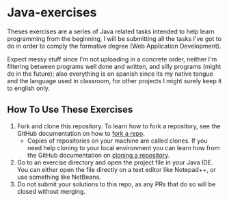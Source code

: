 # Java-exercises

Theses exercises are a series of Java related tasks intended to help learn programming from the beginning, I will be submitting all the tasks I've got to do
in order to comply the formative degree (Web Application Development).

Expect messy stuff since I'm not uploading in a concrete order, neither I'm filtering between programs well done and written, and silly programs (might do in the future);
also everything is on spanish since its my native tongue and the language used in classroom, for other projects I might surely keep it to english only.

## How To Use These Exercises 

1. Fork and clone this repository. To learn how to fork a repository, see the GitHub documentation on how to [fork a repo](https://docs.github.com/en/get-started/quickstart/fork-a-repo). 
    * Copies of repositories on your machine are called clones. If you need help cloning to your local environment you can learn how from the GitHub documentation on [cloning a repository](https://docs.github.com/en/github/creating-cloning-and-archiving-repositories/cloning-a-repository-from-github/cloning-a-repository).
2. Go to an exercise directory and open the project file in your Java IDE. You can either open the file directly on a text editor like Notepad++, or use something like  NetBeans.
3. Do not submit your solutions to this repo, as any PRs that do so will be closed without merging.
